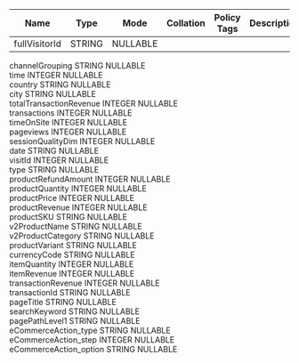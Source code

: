 |Name|Type|Mode|Collation|Policy Tags|Description|
|-----|-----|-----|-----|-----|-----|
|fullVisitorId	|STRING	|NULLABLE		
channelGrouping	STRING	NULLABLE		
time	INTEGER	NULLABLE		
country	STRING	NULLABLE		
city	STRING	NULLABLE		
totalTransactionRevenue	INTEGER	NULLABLE		
transactions	INTEGER	NULLABLE		
timeOnSite	INTEGER	NULLABLE		
pageviews	INTEGER	NULLABLE		
sessionQualityDim	INTEGER	NULLABLE		
date	STRING	NULLABLE		
visitId	INTEGER	NULLABLE		
type	STRING	NULLABLE		
productRefundAmount	INTEGER	NULLABLE		
productQuantity	INTEGER	NULLABLE		
productPrice	INTEGER	NULLABLE		
productRevenue	INTEGER	NULLABLE		
productSKU	STRING	NULLABLE		
v2ProductName	STRING	NULLABLE		
v2ProductCategory	STRING	NULLABLE		
productVariant	STRING	NULLABLE		
currencyCode	STRING	NULLABLE		
itemQuantity	INTEGER	NULLABLE		
itemRevenue	INTEGER	NULLABLE		
transactionRevenue	INTEGER	NULLABLE		
transactionId	STRING	NULLABLE		
pageTitle	STRING	NULLABLE		
searchKeyword	STRING	NULLABLE		
pagePathLevel1	STRING	NULLABLE		
eCommerceAction_type	STRING	NULLABLE		
eCommerceAction_step	INTEGER	NULLABLE		
eCommerceAction_option	STRING	NULLABLE	